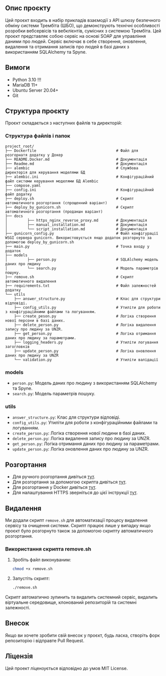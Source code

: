 
## Опис проєкту
Цей проєкт входить в набір прикладів взаємодії з API шлюзу безпечного обміну системи Трембіта (ШБО), що демонструють технічні особливості розробки вебсервісів та вебклієнтів, сумісних з системою Трембіта. 
Цей проєкт представляє собою сервіс на основі SOAP для управління даними про людей. Сервіс включає в себе створення, оновлення, видалення та отримання записів про людей в базі даних з використанням SQLAlchemy та Spyne.

## Вимоги

- Python 3.10 !!!
- MariaDB 11+
- Ubuntu Server 20.04+
- Git


## Структура проєкту

Проєкт складається з наступних файлів та директорій:

### Структура файлів і папок

```
project_root/
├── Dockerfile                                    # Файл для розгорнатя додатку у Докер
├── README.Docker.md                              # Документація
├── Readme.md                                     # Документація
├── alembic                                       # Службова директорія для керування моделями БД
├── alembic.ini                                   # Конфігураційний файл системи керування моделями БД Alembic
├── compose.yaml
├── config.ini                                    # Конфігураційний файл додатку
├── deploy.sh                                     # Скрипт автоматичного розгортання (спрощенний варіант)
├── deploy_by_gunicorn.sh                         # Скрипт автоматичного розгортання (продакшн варіант)
├── docs
│         ├── https_nginx_reverse_proxy.md        # Документація
│         ├── manual_installation.md              # Документація
│         └── script_installation.md              # Документація
├── gunicorn_config.py                            # Файл конфігурації WSGI сервера gunicorn. Використовується якщо додаток розгорнуто за допомогою deploy_by_gunicorn.sh
├── main.py                                       # Точка входу у додаток
├── models
│         ├── person.py                           # SQLAlchemy модель даних про людину
│         └── search.py                           # Модель параметрів пошуку.
├── remove.sh                                     # Скрипт автоматичного видалення
├── requirements.txt                              # Файл залежностей додатку
└── utils
    ├── answer_structure.py                       # Клас для структури відповіді.
    ├── config_utils.py                           # Утиліти для роботи з конфігураційними файлами та логуванням.
    ├── create_peson.py                           # Логіка створення нової персони в базі даних.
    ├── delete_person.py                          # Логіка видалення запису про людину за UNZR.
    ├── get_person.py                             # Логіка отримання даних про людину за параметрами.
    ├── logging_headers.py                        # Утиліти логування загогловків
    ├── update_person.py                          # Логіка оновлення даних про людину за UNZR
    └── validation.py                             # Утиліти валідації

```

### models

- `person.py`: Модель даних про людину з використанням SQLAlchemy та Spyne.
- `search.py`: Модель параметрів пошуку.

### utils

- `answer_structure.py`: Клас для структури відповіді.
- `config_utils.py`: Утиліти для роботи з конфігураційними файлами та логуванням.
- `create_person.py`: Логіка створення нової людини в базі даних.
- `delete_person.py`: Логіка видалення запису про людину за UNZR.
- `get_person.py`: Логіка отримання даних про людину за параметрами.
- `update_person.py`: Логіка оновлення даних про людину за UNZR.

## Розгортання

- Для ручного розгортання дивіться [тут](./docs/manual_installation.md).
- Для розгортання за допомогою скрипта дивіться [тут](./docs/script_installation.md).
- Для розгортання у Docker дивіться [тут](./docs/docker_installation.md).
- Для налаштування HTTPS зверніться до цієї інструкції [тут](./docs/https_nginx_reverse_proxy.md).

## Видалення
Ми додали скрипт `remove.sh` для автоматизації процесу видалення сервісу та очищення системи.
Скрипт працює лише у випадку якщо проєкт було розгорнуто також за допомогою скрипту автоматичного розгортання.

### Використання скрипта remove.sh

1. Зробіть файл виконуваним:

   ```bash
   chmod +x remove.sh
   ```

2. Запустіть скрипт:

   ```bash
   ./remove.sh
   ```

Скрипт автоматично зупинить та видалить системний сервіс, видалить віртуальне середовище, клонований репозиторій та системні залежності. 


## Внесок

Якщо ви хочете зробити свій внесок у проєкт, будь ласка, створіть форк репозиторію і відправте Pull Request.

## Ліцензія

Цей проект ліцензується відповідно до умов MIT License.

